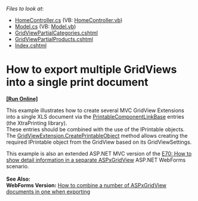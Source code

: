 <!-- default file list -->
*Files to look at*:

* [HomeController.cs](./CS/Controllers/HomeController.cs) (VB: [HomeController.vb](./VB/Controllers/HomeController.vb))
* [Model.cs](./CS/Models/Model.cs) (VB: [Model.vb](./VB/Models/Model.vb))
* [GridViewPartialCategories.cshtml](./CS/Views/Home/GridViewPartialCategories.cshtml)
* [GridViewPartialProducts.cshtml](./CS/Views/Home/GridViewPartialProducts.cshtml)
* [Index.cshtml](./CS/Views/Home/Index.cshtml)
<!-- default file list end -->
# How to export multiple GridViews into a single print document
<!-- run online -->
**[[Run Online]](https://codecentral.devexpress.com/e3891)**
<!-- run online end -->


<p>This example illustrates how to create several MVC GridView Extensions into a single XLS document via the <a href="https://documentation.devexpress.com/CoreLibraries/DevExpress.XtraPrinting.CorePrintableComponentLinkBase.members"><u>PrintableComponentLinkBase</u></a> entries (the XtraPrinting library).<br /> These entries should be combined with the use of the IPrintable objects. The <a href="http://documentation.devexpress.com/#AspNet/DevExpressWebMvcGridViewExtension_CreatePrintableObjecttopic"><u>GridViewExtension.CreatePrintableObject</u></a> method allows creating the required IPrintable object from the GridView based on its GridViewSettings.</p>
<p>This example is also an extended ASP.NET MVC version of the <a href="https://www.devexpress.com/Support/Center/p/E70">E70: How to show detail information in a separate ASPxGridView</a> ASP.NET WebForms scenario.<br /><br /><strong>See Also:</strong><br /><strong>WebForms Version:</strong> <a href="https://www.devexpress.com/Support/Center/p/E1535">How to combine a number of ASPxGridView documents in one when exporting</a></p>

<br/>


